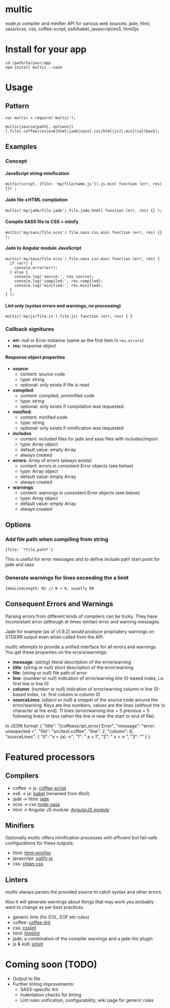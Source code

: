 multic
==========

node.js compiler and minifier API for various web sources: jade, html, sass/scss, css, coffee-script, es6/babel, javascript/es5, html2js

# Install for your app
    cd /path/to/your/app
    npm install multic --save

# Usage

## Pattern
    var multic = require('multic');

    multic(source|path[, options])[.file].coffee|css|es6|html|jade|sass[.css|html|js][.min](callback);

## Examples
### Concept
#### JavaScript string minification
    multic(script, {file: 'my/file/name.js'}).js.min( function (err, res) {}) ;
#### Jade file->HTML compilation
    multic('my/jade/file.jade').file.jade.html( function (err, res) {} );
#### Compile SASS file to CSS + minify
    multic('my/sass/file.scss').file.sass.css.min( function (err, res) {} );
#### Jade to Angular module JavaScript
    multic('my/sass/file.scss').file.sass.css.min( function (err, res) {
      if (err) {
        console.error(err);
      } else {
        console.log('source:', res.source);
        console.log('compiled:', res.compiled);
        console.log('minified:', res.minified);
      }
    } );
#### Lint only (syntax errors and warnings, no processing)
    multic('my/js/file.js').file.js( function (err, res) { }

### Callback signitures
- __err__: null or Error instance (same as the first item in `res.errors`)
- __res__: response object
#### Response object properties
- __source__:
  - content: source code
  - type: string
  - optional: only exists if file is read
- __compiled__:
  - content: compiled, unminified code
  - type: string
  - optional: only exists if compilation was requested
- __minified__:
  - content: minified code
  - type: string
  - optional: only exists if minification was requested
- __includes__
  - content: included files for jade and sass files with includes/import
  - type: Array object
  - default value: empty Array
  - always created
- __errors__: Array of errors (always exists)
  - content: errors in consistent Error objects (see below)
  - type: Array object
  - default value: empty Array
  - always created
- __warnings__:
  - content: warnings in consistent Error objects (see below)
  - type: Array object
  - default value: empty Array
  - always created

## Options
### Add file path when compiling from string
    {file: '*file_path*'}
This is useful for error messages and to define include path start point for jade and sass
### Generate warnings for lines exceeding the a limit
    {maxLineLength: N} // N > 0, usually 80


## Consequent Errors and Warnings
Parsing errors from different kinds of compilers can be tricky. They have inconsistant error (although at times similar) error and warning messages.

Jade for example (as of v1.9.2) would produce propriatery warnings on STDERR output even when called from the API.

*multic* attempts to provide a unified interface for all errors and warnings. You get these properties on the errors/warnings:
- __message__: (*string*) literal description of the error/warning
- __title__: (*string* or *null*) short description of the error/warning
- __file__: (*string* or *null*) file path of error
- __line__: (*number* or *null*) indication of error/warning line (0-based index, i.e. first line is line 0)
- __column__: (*number* or *null*) indication of error/warning column in line (0-based index, i.e. first column is column 0)
- __sourceLines__: (*object* or *null*) a snippet of the source code around the error/warning. Keys are line numbers, values are the lines (without the \n character at the end). 11 lines (error/warning line + 5 previous + 5 following lines) or less (when the line is near the start or end of file).

In JSON format:
    {
      "title": "[coffeescript_error] Error",
      "message": "error: unexpected <",
      "file": "src/test.coffee",
      "line": 2,
      "column": 6,
      "sourceLines": {
        "0": "x = (a) ->",
        "1": "  a + 1",
        "2": "  x = <-",
        "3": ""
      }
    }

# Featured processors
## Compilers
- coffee -> js: [coffee-script](https://www.npmjs.com/package/coffee-script)
- es6 -> js: [babel](https://www.npmjs.com/package/babel) (renamed from *6to5*)
- jade -> html: [jade](https://www.npmjs.com/package/jade)
- scss -> css [node-sass](https://www.npmjs.com/package/node-sass)
- html -> Angular JS module: [AngularJS module](https://www.npmjs.com/package/ng-html2js)

## Minifiers
Optionally *multic* offers minification processes with efficient but fail-safe configurations for these outputs:
- html: [html-minifier](https://www.npmjs.com/package/html-minifier)
- javascript: [uglify-js](https://www.npmjs.com/package/uglify-js)
- css: [clean-css](https://www.npmjs.com/package/clean-css)

## Linters
*multic* always parses the provided source to catch syntax and other errors.

Also it will generate warnings about things that may work you probably want to change as per best practices.
- generic lints (for EOL, EOF etc rules)
- coffee: [coffee-lint](https://www.npmjs.com/package/jshint)
- css: [csslint](https://www.npmjs.com/package/csslint)
- html: [htmllint](https://www.npmjs.com/package/htmllint)
- jade: a combination of the compiler warnings and a jade-lint plugin
- js & es6: [jshint](https://www.npmjs.com/package/jshint)

# Coming soon (TODO)
- Output to file
- Further linting improvements:
  - SASS-specific lint
  - Indentation checks for linting
  - Lint rules unification, configurability, wiki page for generic rules
